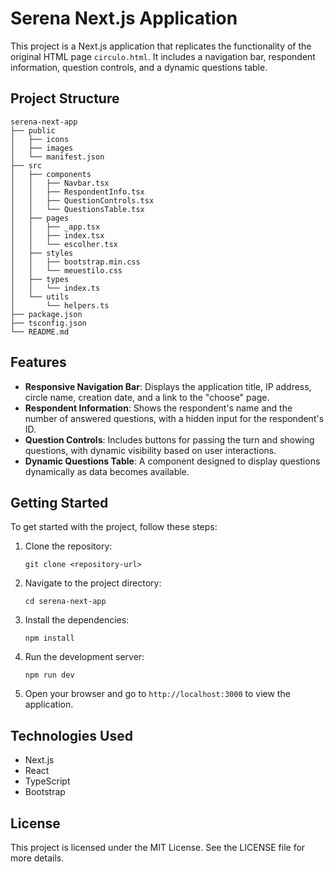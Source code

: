 # Serena Next.js Application

This project is a Next.js application that replicates the functionality of the original HTML page `circulo.html`. It includes a navigation bar, respondent information, question controls, and a dynamic questions table.


## Project Structure

```
serena-next-app
├── public
│   ├── icons
│   ├── images
│   └── manifest.json
├── src
│   ├── components
│   │   ├── Navbar.tsx
│   │   ├── RespondentInfo.tsx
│   │   ├── QuestionControls.tsx
│   │   └── QuestionsTable.tsx
│   ├── pages
│   │   ├── _app.tsx
│   │   ├── index.tsx
│   │   └── escolher.tsx
│   ├── styles
│   │   ├── bootstrap.min.css
│   │   └── meuestilo.css
│   ├── types
│   │   └── index.ts
│   └── utils
│       └── helpers.ts
├── package.json
├── tsconfig.json
└── README.md
```

## Features

- **Responsive Navigation Bar**: Displays the application title, IP address, circle name, creation date, and a link to the "choose" page.
- **Respondent Information**: Shows the respondent's name and the number of answered questions, with a hidden input for the respondent's ID.
- **Question Controls**: Includes buttons for passing the turn and showing questions, with dynamic visibility based on user interactions.
- **Dynamic Questions Table**: A component designed to display questions dynamically as data becomes available.

## Getting Started

To get started with the project, follow these steps:

1. Clone the repository:
   ```
   git clone <repository-url>
   ```

2. Navigate to the project directory:
   ```
   cd serena-next-app
   ```

3. Install the dependencies:
   ```
   npm install
   ```

4. Run the development server:
   ```
   npm run dev
   ```

5. Open your browser and go to `http://localhost:3000` to view the application.

## Technologies Used

- Next.js
- React
- TypeScript
- Bootstrap

## License

This project is licensed under the MIT License. See the LICENSE file for more details.